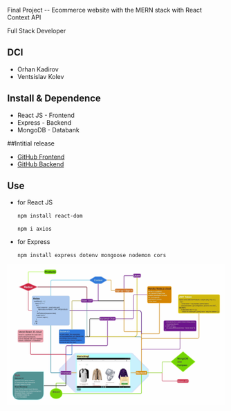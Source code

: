 
Final Project -- Ecommerce website with the MERN stack with React Context API

Full Stack Developer
## DCI 

- Orhan Kadirov
- Ventsislav Kolev


## Install & Dependence
- React JS - Frontend
- Express - Backend
- MongoDB - Databank

##Intitial release
- [GitHub Frontend](https://github.com/venskolev/matrixshop-frontend)
- [GitHub Backend](https://github.com/OrhanKadirov/matrixshop-backend)


## Use
- for React JS
  ```
  npm install react-dom
  ```
  ```
  npm i axios
  ```
  
- for Express
  ```
  npm install express dotenv mongoose nodemon cors 
  ```
<img align="center" alt="Sheme" src="./MatrixShop-01.jpeg" width="800" height="auto" />

